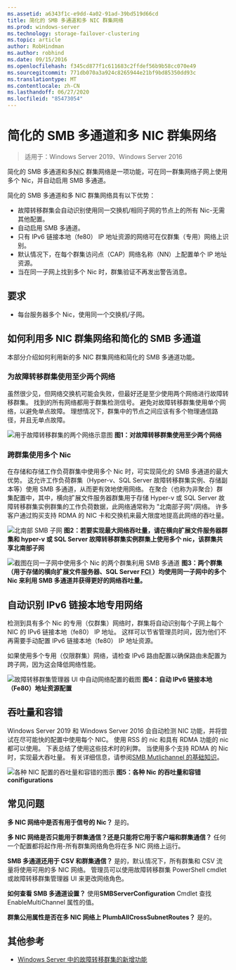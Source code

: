 ```yaml
---
ms.assetid: a6343f1c-e9dd-4a02-91ad-39bd519d66cd
title: 简化的 SMB 多通道和多 NIC 群集网络
ms.prod: windows-server
ms.technology: storage-failover-clustering
ms.topic: article
author: RobHindman
ms.author: robhind
ms.date: 09/15/2016
ms.openlocfilehash: f345cd877f1c611683c2ffdef56b9b58cc070e49
ms.sourcegitcommit: 771db070a3a924c8265944e21bf9bd85350dd93c
ms.translationtype: MT
ms.contentlocale: zh-CN
ms.lasthandoff: 06/27/2020
ms.locfileid: "85473054"
---
```

# <a name="simplified-smb-multichannel-and-multi-nic-cluster-networks"></a>简化的 SMB 多通道和多 NIC 群集网络

> 适用于：Windows Server 2019、Windows Server 2016

简化的 SMB 多通道和多<abbr title="网络接口卡">NIC</abbr> 群集网络是一项功能，可在同一群集网络子网上使用多个 Nic，并自动启用 SMB 多通道。

简化的 SMB 多通道和多 NIC 群集网络具有以下优势：
- 故障转移群集会自动识别使用同一交换机/相同子网的节点上的所有 Nic-无需其他配置。
- 自动启用 SMB 多通道。
- 只有 IPv6 链接本地（fe80） IP 地址资源的网络可在仅群集（专用）网络上识别。
- 默认情况下，在每个群集访问点（CAP）网络名称（NN）上配置单个 IP 地址资源。
- 当在同一子网上找到多个 Nic 时，群集验证不再发出警告消息。

## <a name="requirements"></a>要求
-   每台服务器多个 Nic，使用同一个交换机/子网。

## <a name="how-to-take-advantage-of-multi-nic-clusters-networks-and-simplified-smb-multichannel"></a>如何利用多 NIC 群集网络和简化的 SMB 多通道
本部分介绍如何利用新的多 NIC 群集网络和简化的 SMB 多通道功能。

### <a name="use-at-least-two-networks-for-failover-clustering"></a>为故障转移群集使用至少两个网络
虽然很少见，但网络交换机可能会失败，但最好还是至少使用两个网络进行故障转移群集。 找到的所有网络都用于群集检测信号。 避免对故障转移群集使用单个网络，以避免单点故障。 理想情况下，群集中的节点之间应该有多个物理通信路径，并且无单点故障。

![用于故障转移群集的两个网络示意图 ](media/Simplified-SMB-Multichannel-and-Multi-NIC-Cluster-Networks/Clustering_MulitNIC_Fig1.png)
 **图1：对故障转移群集使用至少两个网络**

### <a name="use-multiple-nics-across-clusters"></a>跨群集使用多个 Nic

在存储和存储工作负荷群集中使用多个 Nic 时，可实现简化的 SMB 多通道的最大优势。 这允许工作负荷群集（Hyper-v、SQL Server 故障转移群集实例、存储副本等）使用 SMB 多通道，从而更有效地使用网络。 在聚合（也称为非聚合）群集配置中，其中，横向扩展文件服务器群集用于存储 Hyper-v 或 SQL Server 故障转移群集实例群集的工作负荷数据，此网络通常称为 "北南部子网"/网络。 许多客户通过购买支持 RDMA 的 NIC 卡和交换机来最大限度地提高此网络的吞吐量。

![北南部 SMB 子网 ](media/Simplified-SMB-Multichannel-and-Multi-NIC-Cluster-Networks/Clustering_MulitNIC_Fig2.png)
 **图2：若要实现最大网络吞吐量，请在横向扩展文件服务器群集和 hyper-v 或 SQL Server 故障转移群集实例群集上使用多个 nic，该群集共享北南部子网**

![截图在同一子网中使用多个 Nic 的两个群集利用 SMB 多通道 ](media/Simplified-SMB-Multichannel-and-Multi-NIC-Cluster-Networks/Clustering_MulitNIC_Fig3.png)
 **图3：两个群集（用于存储的横向扩展文件服务器、SQL Server <abbr title=" 故障转移群集实例 "> FCI </abbr> ）均使用同一子网中的多个 Nic 来利用 SMB 多通道并获得更好的网络吞吐量。**

## <a name="automatic-recognition-of-ipv6-link-local-private-networks"></a>自动识别 IPv6 链接本地专用网络
检测到具有多个 Nic 的专用（仅群集）网络时，群集将自动识别每个子网上每个 NIC 的 IPv6 链接本地（fe80） IP 地址。 这样可以节省管理员时间，因为他们不再需要手动配置 IPv6 链接本地（fe80） IP 地址资源。

如果使用多个专用（仅限群集）网络，请检查 IPv6 路由配置以确保路由未配置为跨子网，因为这会降低网络性能。

![故障转移群集管理器 UI 中自动网络配置的截图 ](media/Simplified-SMB-Multichannel-and-Multi-NIC-Cluster-Networks/Clustering_MulitNIC_Fig4.png)
 **图4：自动 IPv6 链接本地（Fe80）地址资源配置**

## <a name="throughput-and-fault-tolerance"></a>吞吐量和容错
Windows Server 2019 和 Windows Server 2016 会自动检测 NIC 功能，并将尝试在尽可能快的配置中使用每个 NIC。 使用 RSS 的 nic 和具有 RDMA 功能的 nic 都可以使用。 下表总结了使用这些技术时的利弊。 当使用多个支持 RDMA 的 Nic 时，实现最大吞吐量。 有关详细信息，请参阅[SMB Mutlichannel 的基础知识](https://blogs.technet.microsoft.com/josebda/2012/06/28/the-basics-of-smb-multichannel-a-feature-of-windows-server-2012-and-smb-3-0/)。

![各种 NIC 配置的吞吐量和容错的图示 ](media/Simplified-SMB-Multichannel-and-Multi-NIC-Cluster-Networks/Clustering_MulitNIC_Fig5.png)
 **图5：各种 Nic 的吞吐量和容错 conifigurations**

## <a name="frequently-asked-questions"></a>常见问题
**多 NIC 网络中是否有用于信号的 Nic？**
是的。

**多 NIC 网络是否只能用于群集通信？还是只能将它用于客户端和群集通信？**
任何一个配置都将起作用-所有群集网络角色将在多 NIC 网络上运行。

**SMB 多通道还用于 CSV 和群集通信？**
是的，默认情况下，所有群集和 CSV 流量将使用可用的多 NIC 网络。 管理员可以使用故障转移群集 PowerShell cmdlet 或故障转移群集管理器 UI 来更改网络角色。

**如何查看 SMB 多通道设置？**
使用**SMBServerConfiguration** Cmdlet 查找 EnableMultiChannel 属性的值。

**群集公用属性是否在多 NIC 网络上 PlumbAllCrossSubnetRoutes？**
是的。

## <a name="additional-references"></a>其他参考
- [Windows Server 中的故障转移群集的新增功能](whats-new-in-failover-clustering.md)
